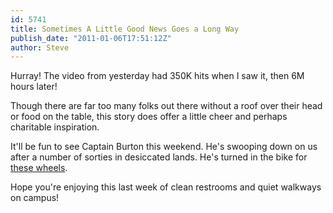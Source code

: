 ```yaml
---
id: 5741
title: Sometimes A Little Good News Goes a Long Way
publish_date: "2011-01-06T17:51:12Z"
author: Steve
---
```

Hurray! The video from yesterday had 350K hits when I saw it, then 6M hours later!

Though there are far too many folks out there without a roof over their head or food on the table, this story does offer a little cheer and perhaps charitable inspiration.

It'll be fun to see Captain Burton this weekend. He's swooping down on us after a number of sorties in desiccated lands. He's turned in the bike for [these wheels](http://www.aviationearth.com/Images/C-17_4.jpg).

Hope you're enjoying this last week of clean restrooms and quiet walkways on campus!
